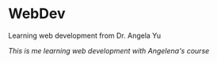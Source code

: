 # WebDev
Learning web development from Dr. Angela Yu

*This is me learning web development with Angelena's course*
